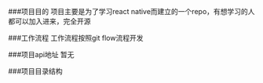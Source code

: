 ###项目目的
项目主要是为了学习react native而建立的一个repo，有想学习的人都可以加入进来，完全开源

###工作流程
工作流程按照git flow流程开发

###项目api地址
暂无

###项目目录结构

